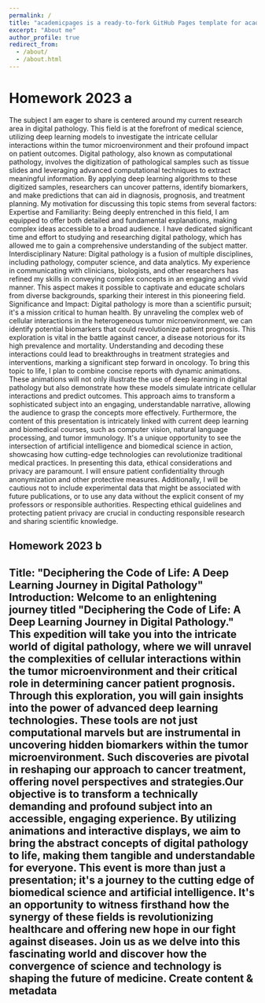 ```yaml
---
permalink: /
title: "academicpages is a ready-to-fork GitHub Pages template for academic personal websites"
excerpt: "About me"
author_profile: true
redirect_from: 
  - /about/
  - /about.html
---
```



Homework 2023 a
======
The subject I am eager to share is centered around my current research area in digital pathology. This field is at the forefront of medical science, utilizing deep learning models to investigate the intricate cellular interactions within the tumor microenvironment and their profound impact on patient outcomes.
Digital pathology, also known as computational pathology, involves the digitization of pathological samples such as tissue slides and leveraging advanced computational techniques to extract meaningful information. By applying deep learning algorithms to these digitized samples, researchers can uncover patterns, identify biomarkers, and make predictions that can aid in diagnosis, prognosis, and treatment planning.
My motivation for discussing this topic stems from several factors:
Expertise and Familiarity: Being deeply entrenched in this field, I am equipped to offer both detailed and fundamental explanations, making complex ideas accessible to a broad audience. I have dedicated significant time and effort to studying and researching digital pathology, which has allowed me to gain a comprehensive understanding of the subject matter.
Interdisciplinary Nature: Digital pathology is a fusion of multiple disciplines, including pathology, computer science, and data analytics. My experience in communicating with clinicians, biologists, and other researchers has refined my skills in conveying complex concepts in an engaging and vivid manner. This aspect makes it possible to captivate and educate scholars from diverse backgrounds, sparking their interest in this pioneering field.
Significance and Impact: Digital pathology is more than a scientific pursuit; it's a mission critical to human health. By unraveling the complex web of cellular interactions in the heterogeneous tumor microenvironment, we can identify potential biomarkers that could revolutionize patient prognosis. This exploration is vital in the battle against cancer, a disease notorious for its high prevalence and mortality. Understanding and decoding these interactions could lead to breakthroughs in treatment strategies and interventions, marking a significant step forward in oncology.
To bring this topic to life, I plan to combine concise reports with dynamic animations. These animations will not only illustrate the use of deep learning in digital pathology but also demonstrate how these models simulate intricate cellular interactions and predict outcomes. This approach aims to transform a sophisticated subject into an engaging, understandable narrative, allowing the audience to grasp the concepts more effectively. Furthermore, the content of this presentation is intricately linked with current deep learning and biomedical courses, such as computer vision, natural language processing, and tumor immunology. It's a unique opportunity to see the intersection of artificial intelligence and biomedical science in action, showcasing how cutting-edge technologies can revolutionize traditional medical practices. In presenting this data, ethical considerations and privacy are paramount. I will ensure patient confidentiality through anonymization and other protective measures. Additionally, I will be cautious not to include experimental data that might be associated with future publications, or to use any data without the explicit consent of my professors or responsible authorities. Respecting ethical guidelines and protecting patient privacy are crucial in conducting responsible research and sharing scientific knowledge. 

Homework 2023 b
------
Title: "Deciphering the Code of Life: A Deep Learning Journey in Digital Pathology"
Introduction: Welcome to an enlightening journey titled "Deciphering the Code of Life: A Deep Learning Journey in Digital Pathology." This expedition will take you into the intricate world of digital pathology, where we will unravel the complexities of cellular interactions within the tumor microenvironment and their critical role in determining cancer patient prognosis. Through this exploration, you will gain insights into the power of advanced deep learning technologies. These tools are not just computational marvels but are instrumental in uncovering hidden biomarkers within the tumor microenvironment. Such discoveries are pivotal in reshaping our approach to cancer treatment, offering novel perspectives and strategies.Our objective is to transform a technically demanding and profound subject into an accessible, engaging experience. By utilizing animations and interactive displays, we aim to bring the abstract concepts of digital pathology to life, making them tangible and understandable for everyone. This event is more than just a presentation; it's a journey to the cutting edge of biomedical science and artificial intelligence. It's an opportunity to witness firsthand how the synergy of these fields is revolutionizing healthcare and offering new hope in our fight against diseases. Join us as we delve into this fascinating world and discover how the convergence of science and technology is shaping the future of medicine.
Create content & metadata
------
